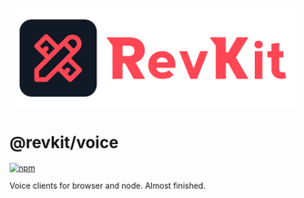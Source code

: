 ![RevKit logo](https://raw.githubusercontent.com/Revolt-Unofficial-Clients/revkit/master/revkit-header.png)

# @revkit/voice

[![npm](https://img.shields.io/npm/dt/@revkit/voice?label=Downloads&style=flat-square&color=ff4654)](https://www.npmjs.com/package/@revkit/voice)

Voice clients for browser and node. Almost finished.
